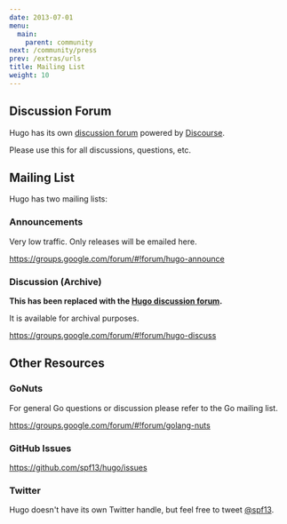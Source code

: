 ```yaml
---
date: 2013-07-01
menu:
  main:
    parent: community
next: /community/press
prev: /extras/urls
title: Mailing List
weight: 10
---
```


## Discussion Forum

Hugo has its own [discussion forum](http://discuss.gohugo.io) powered by [Discourse](http://www.discourse.org/).

Please use this for all discussions, questions, etc.

## Mailing List

Hugo has two mailing lists:

### Announcements
Very low traffic. Only releases will be emailed here.

https://groups.google.com/forum/#!forum/hugo-announce

### Discussion (Archive)

**This has been replaced with the [Hugo discussion forum](http://discuss.gohugo.io).**

It is available for archival purposes.

https://groups.google.com/forum/#!forum/hugo-discuss


## Other Resources

### GoNuts

For general Go questions or discussion please refer to the Go mailing list.

https://groups.google.com/forum/#!forum/golang-nuts

### GitHub Issues

https://github.com/spf13/hugo/issues

### Twitter

Hugo doesn't have its own Twitter handle, but feel free to tweet [@spf13](http://twitter.com/spf13).
